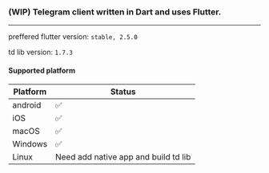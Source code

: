 ### (WIP) Telegram client written in Dart and uses Flutter.
---

preffered flutter version: `stable, 2.5.0`

td lib version: `1.7.3`

#### Supported platform
|Platform| Status|
|-|-|
|android|✅|
|iOS|✅|
|macOS|✅|
|Windows|✅|
|Linux|Need add native app and build td lib|

